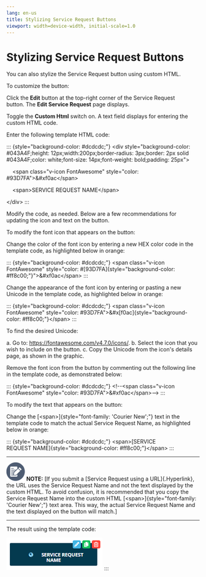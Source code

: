```yaml
---
lang: en-us
title: Stylizing Service Request Buttons
viewport: width=device-width, initial-scale=1.0
---
```


# Stylizing Service Request Buttons

You can also stylize the Service Request button using custom HTML.

To customize the button:

Click the **Edit** button at the top-right corner of the Service Request
button. The **Edit Service Request** page displays.

Toggle the **Custom Html** switch on. A text field displays for entering
the custom HTML code.

Enter the following template HTML code:

::: {style="background-color: #dcdcdc;"}
\<div style="background-color: \#043A4F;height:
12px;width:200px;border-radius: 3px;border: 2px solid \#043A4F;color:
white;font-size: 14px;font-weight: bold;padding: 25px"\>

    \<span class="v-icon FontAwesome" style="color:
\#93D7FA"\>&\#xf0ac\</span\>

    \<span\>SERVICE REQUEST NAME\</span\>

\</div\>
:::

Modify the code, as needed. Below are a few recommendations for updating
the icon and text on the button.

To modify the font icon that appears on the button:

Change the color of the font icon by entering a new HEX color code in
the template code, as highlighted below in orange:

::: {style="background-color: #dcdcdc;"}
\<span class="v-icon FontAwesome" style="color:
\#[93D7FA]{style="background-color: #ff8c00;"}"\>&\#xf0ac\</span\> :::

Change the appearance of the font icon by entering or pasting a new
Unicode in the template code, as highlighted below in orange:

::: {style="background-color: #dcdcdc;"}
\<span class="v-icon FontAwesome" style="color:
\#93D7FA"\>&\#x[f0ac]{style="background-color: #ff8c00;"}\</span\> :::

To find the desired Unicode:

a.  Go to: <https://fontawesome.com/v4.7.0/icons/>.
b.  Select the icon that you wish to include on the button.
c.  Copy the Unicode from the icon's details page, as shown in the
    graphic.

Remove the font icon from the button by commenting out the following
line in the template code, as demonstrated below:

::: {style="background-color: #dcdcdc;"}
\<!\--\<span class="v-icon FontAwesome" style="color:
\#93D7FA"\>&\#xf0ac\</span\>\--\>
:::

To modify the text that appears on the button:

Change the [\<span\>]{style="font-family: 'Courier New';"} text in the template code to match the actual Service Request Name, as highlighted
below in orange:

::: {style="background-color: #dcdcdc;"}
\<span\>[SERVICE REQUEST NAME]{style="background-color: #ff8c00;"}\</span\>
:::

  -------------------------------------------------------------------------------------------------------------------------------- ---------------------------------------------------------------------------------------------------------------------------------------------------------------------------------------------------------------------------------------------------------------------------------------------------------------------------------------------------------------------------------------------------------------------------------
  ![White pencil/paper icon on gray circular background](../../../Resources/Images/note-icon(48x48).png "Note icon")   **NOTE:** [If you submit a [Service Request using a URL]{.Hyperlink}, the URL uses the Service Request Name and not the text displayed by the custom HTML. To avoid confusion, it is recommended that you copy the Service Request Name into the custom HTML [\<span\>]{style="font-family: 'Courier New';"} text area. This way, the actual Service Request Name and the text displayed on the button will match.]
  -------------------------------------------------------------------------------------------------------------------------------- ---------------------------------------------------------------------------------------------------------------------------------------------------------------------------------------------------------------------------------------------------------------------------------------------------------------------------------------------------------------------------------------------------------------------------------

The result using the template code:

![Customized Service Request button](../../../Resources/Images/SM/Stylizing-Service-Request_1.png "Customized Service Request button")
:::
